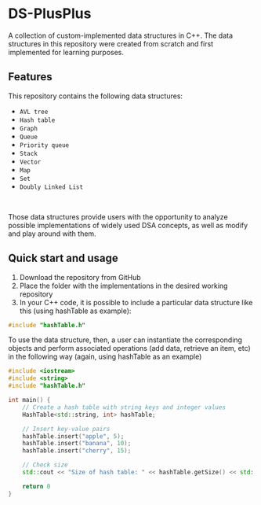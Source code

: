 # DS-PlusPlus
A collection of custom-implemented data structures in C++. The data structures in this repository were created from scratch and first implemented for learning purposes. 

## Features
This repository contains the following data structures:
- `AVL tree`
- ``Hash table``
- ``Graph``
- ``Queue``
- ``Priority queue``
- ``Stack``
- ``Vector``
- ``Map``
- ``Set``
- ``Doubly Linked List``

<br>

Those data structures provide users with the opportunity to analyze possible implementations of widely used DSA concepts, as well as modify and play around with them.

## Quick start and usage
1. Download the repository from GitHub
2. Place the folder with the implementations in the desired working repository
3. In your C++ code, it is possible to include a particular data structure like this (using hashTable as example):
```cpp
#include "hashTable.h"
```
To use the data structure, then, a user can instantiate the corresponding objects and perform associated operations (add data, retrieve an item, etc) in the following way (again, using hashTable as an example)
```cpp
#include <iostream>
#include <string>
#include "hashTable.h"

int main() {
    // Create a hash table with string keys and integer values
    HashTable<std::string, int> hashTable;

    // Insert key-value pairs
    hashTable.insert("apple", 5);
    hashTable.insert("banana", 10);
    hashTable.insert("cherry", 15);

    // Check size
    std::cout << "Size of hash table: " << hashTable.getSize() << std::endl;

    return 0
}
```
